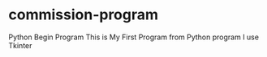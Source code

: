 # commission-program
Python Begin Program
This is My First Program from Python program
I use Tkinter 
